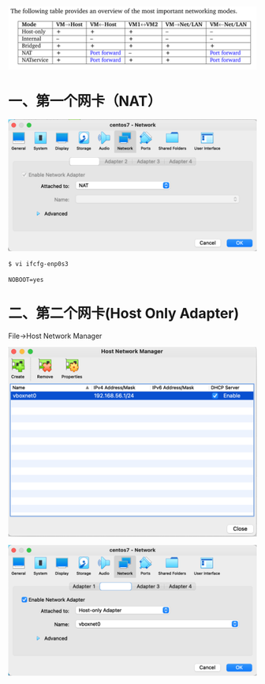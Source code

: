 ![networking mode](../images/virtualbox_networking_mode.png)

# 一、第一个网卡（NAT）

![virtualbox_nat](../images/virtualbox_nat.png)

~~~
$ vi ifcfg-enp0s3

NOBOOT=yes
~~~

# 二、第二个网卡(Host Only Adapter)

File->Host Network Manager

![virtualbox_hostnetworkadatper_1](../images/virtualbox_hostnetworkadatper_1.png) 

![virtualbox_hostnetworkadatper_2](../images/virtualbox_hostnetworkadatper_2.png) 

